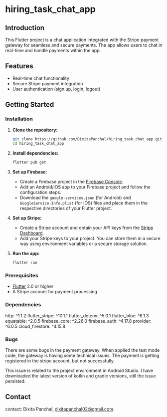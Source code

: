 # hiring_task_chat_app

## Introduction

This Flutter project is a chat application integrated with the Stripe payment gateway for seamless and secure payments. The app allows users to chat in real-time and handle payments within the app.

## Features

- Real-time chat functionality
- Secure Stripe payment integration
- User authentication (sign up, login, logout)

## Getting Started

### Installation

1. **Clone the repository:**
    ```bash
    git clone https://github.com/DixitaPanchal/hiring_task_chat_app.git
    cd hiring_task_chat_app
    ```

2. **Install dependencies:**
    ```bash
    flutter pub get
    ```

3. **Set up Firebase:**
    - Create a Firebase project in the [Firebase Console](https://console.firebase.google.com/).
    - Add an Android/iOS app to your Firebase project and follow the configuration steps.
    - Download the `google-services.json` (for Android) and `GoogleService-Info.plist` (for iOS) files and place them in the respective directories of your Flutter project.

4. **Set up Stripe:**
    - Create a Stripe account and obtain your API keys from the [Stripe Dashboard](https://dashboard.stripe.com/).
    - Add your Stripe keys to your project. You can store them in a secure way using environment variables or a secure storage solution.

5. **Run the app:**
    ```bash
    flutter run
    ```

### Prerequisites

- [Flutter](https://flutter.dev/docs/get-started/install) 2.0 or higher
- A Stripe account for payment processing

### Dependencies
  
  http: ^1.1.2
  flutter_stripe: ^10.1.1
  flutter_dotenv: ^5.0.1
  flutter_bloc: ^8.1.3
  equatable: ^2.0.5
  firebase_core: ^2.26.0
  firebase_auth: ^4.17.8
  provider: ^6.0.5
  cloud_firestore: ^4.15.8

  ### Bugs

  There are some bugs in the payment gateway. When applied the test mode code, the gateway is having some technical issues. The payment is getting registered in the stripe account, but not successfully.

  This issue is related to the project environment in Android Studio. I have downloaded the latest version of kotlin and gradle versions, still the issue persisted. 

  ## Contact

contact:
Dixita Panchal,
dixitapanchal02@gmail.com.

  
